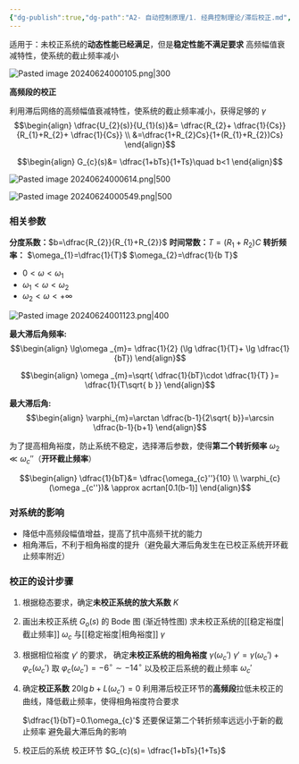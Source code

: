 ```yaml
---
{"dg-publish":true,"dg-path":"A2- 自动控制原理/1. 经典控制理论/滞后校正.md","permalink":"/A2- 自动控制原理/1. 经典控制理论/滞后校正/","dgPassFrontmatter":true,"noteIcon":"","created":"2024-06-03T21:08:31.000+08:00","updated":"2025-04-14T17:46:31.980+08:00"}
---
```


适用于：未校正系统的**动态性能已经满足**，但是**稳定性能不满足要求**
高频幅值衰减特性，使系统的截止频率减小

![Pasted image 20240624000105.png|300](/img/user/Functional%20files/Photo%20Resources/Pasted%20image%2020240624000105.png)


**高频段的校正**

利用滞后网络的高频幅值衰减特性，使系统的截止频率减小，获得足够的 $\gamma$
$$\begin{align}
\dfrac{U_{2}(s)}{U_{1}(s)}&= \dfrac{R_{2}+ \dfrac{1}{Cs}}{R_{1}+R_{2}+ \dfrac{1}{Cs}} \\
&=\dfrac{1+R_{2}Cs}{1+(R_{1}+R_{2})Cs}
\end{align}$$

$$\begin{align}
G_{c}(s)&= \dfrac{1+bTs}{1+Ts}\quad  b<1
\end{align}$$


![Pasted image 20240624000614.png|500](/img/user/Functional%20files/Photo%20Resources/Pasted%20image%2020240624000614.png)

![Pasted image 20240624000549.png|500](/img/user/Functional%20files/Photo%20Resources/Pasted%20image%2020240624000549.png)

### 相关参数
**分度系数：**$b=\dfrac{R_{2}}{R_{1}+R_{2}}$
**时间常数：**$T=(R_{1}+R_{2})C$
**转折频率：** $\omega_{1}=\dfrac{1}{T}$   $\omega_{2}=\dfrac{1}{b T}$  


- $0<\omega<\omega_{1}$
- $\omega_{1}<\omega<\omega_{2}$
- $\omega_{2}<\omega<+\infty$

![Pasted image 20240624001123.png|400](/img/user/Functional%20files/Photo%20Resources/Pasted%20image%2020240624001123.png)

**最大滞后角频率:**
$$\begin{align}
\lg\omega _{m}= \dfrac{1}{2} (\lg \dfrac{1}{T}+ \lg \dfrac{1}{bT})
\end{align}$$

$$\begin{align}
\omega _{m}=\sqrt{ \dfrac{1}{bT}\cdot \dfrac{1}{T} }= \dfrac{1}{T\sqrt{ b }}
\end{align}$$


**最大滞后角:**
$$\begin{align}
\varphi_{m}=\arctan \dfrac{b-1}{2\sqrt{ b}}=\arcsin \dfrac{b-1}{b+1}
\end{align}$$

为了提高相角裕度，防止系统不稳定，选择滞后参数，使得**第二个转折频率** $\omega_{2}\ll \omega_{c}''$（**开环截止频率**）

$$\begin{align}
\dfrac{1}{bT}&= \dfrac{\omega_{c}''}{10} \\
\varphi_{c}(\omega _{c''})& \approx acrtan[0.1(b-1)]
\end{align}$$

### 对系统的影响
- 降低中高频段幅值增益，提高了抗中高频干扰的能力 
- 相角滞后，不利于相角裕度的提升（避免最大滞后角发生在已校正系统开环截止频率附近）

### 校正的设计步骤
1. 根据稳态要求，确定**未校正系统的放大系数** $K$
2. 画出未校正系统 $G_{o}(s)$ 的 Bode 图 (渐近特性图)
	求未校正系统的[[稳定裕度\|截止频率]] $\omega_{c}$ 与[[稳定裕度\|相角裕度]] $\gamma$
	
3. 根据相位裕度 $\gamma'$ 的要求，
	确定**未校正系统的相角裕度** $\gamma(\omega_{c}')$
	$\gamma'=\gamma(\omega_{c}')+\varphi_{c}(\omega_{c}')$
	取 $\varphi_{c}(\omega_{c}')=-6^{\circ}\sim -14^{\circ}$
	以及校正后系统的截止频率 $\omega_{c}'$ 
	
4.  确定**校正系数**
	$20\lg b+L(\omega_{c}')=0$
	利用滞后校正环节的**高频段**拉低未校正的曲线，降低截止频率，使得相角裕度符合要求
	
	$\dfrac{1}{bT}=0.1\omega_{c}'$
	还要保证第二个转折频率远远小于新的截止频率
	避免最大滞后角的影响

5. 校正后的系统
	校正环节
	$G_{c}(s)= \dfrac{1+bTs}{1+Ts}$

